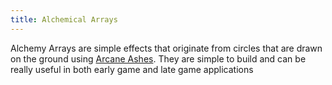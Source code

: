 ```yaml
---
title: Alchemical Arrays
---
```


<p>Alchemy Arrays are simple effects that originate from circles that are drawn on the ground using <a href="#arcane-ash">Arcane Ashes</a>. They are simple to build and can be really useful in both early game and late game applications</p>

